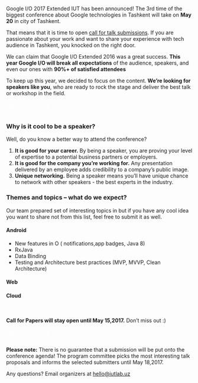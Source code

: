 Google I/O 2017  Extended IUT  has been announced! The 3rd time of the biggest conference about Google technologies in Tashkent will take on **May  20** in  city of Tashkent.

That means that it is time to open [call for talk submissions](http://bit.ly/lecen). If you are passionate about your work and want to share your experience with   tech audience in Tashkent, you knocked on the right door.

We can claim that Google I/O Extended 2016 was a great success.  **This year Google I/O  will break all expectations** of the audience, speakers, and even our ones with **90%+ of satisfied attendees**


To keep up this year, we decided to focus on the content. **We’re looking for speakers like you**, who are ready to rock the stage and deliver the best talk or workshop in the field.
<div class="text-center">
<a href="http://bit.ly/lecen" target="_blank" class="style-scope header-content" style="color: white; ">
  <paper-button class="primary style-scope header-content x-scope paper-button-0" raised="" role="button" tabindex="0" animated="" aria-disabled="false" elevation="1">Submit a proposal</paper-button>
</a>
</div>

<br/>

### Why is it cool to be a speaker?

Well, do you know a better way to attend the conference?

1. **It is good for your career.** By being a speaker, you are proving your level of expertise to a potential business partners or employers.
2. **It is good for the company you’re working for.** Any presentation delivered by an employee adds credibility to a company’s public image.
3. **Unique networking.** Being a speaker means you’ll have unique chance to network with other speakers - the best experts in the industry.


### Themes and topics – what do we expect?

Our team prepared set of interesting topics in but if you have any cool idea you want to share not from this list, feel free to submit it as well.

#### Android
* New features in O ( notifications,app badges, Java 8)
* RxJava
* Data Binding
* Testing and Architecture best practices (MVP, MVVP, Clean Architecture)

#### Web
#### Cloud

<br/>

**Call for Papers will stay open until May 15,2017.** Don’t miss out :)

<div class="text-center">
<a href="http://bit.ly/lecen" target="_blank" class="style-scope header-content" style="color: white; ">
  <paper-button class="primary style-scope header-content x-scope paper-button-0" raised="" role="button" tabindex="0" animated="" aria-disabled="false" elevation="1">Submit a proposal</paper-button>
</a>
</div>
<br/>

**Please note:** There is no guarantee that a submission will be put onto the conference agenda! The program committee picks the most interesting talk proposals and informs the selected submitters until May 18,2017.

Any questions? Email organizers at [hello@iutlab.uz](mailto:hello@iutlab.uz)
